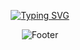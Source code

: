 <p align="center">
  <a href="https://git.io/typing-svg">
    <img src="https://readme-typing-svg.herokuapp.com?font=Poppins&size=30&color=36BCF7&center=true&vCenter=true&width=500&lines=Hi,+there!+I'm+Adam;Welcome+To+My+Profile;Saya+Seorang+Full-Stack+Developer;Mari+Berkolaborasi!+🚀" alt="Typing SVG">
  </a>
</p>


<p align="center">
  <img src="https://raw.githubusercontent.com/trinib/trinib/main/images/footer.svg" alt="Footer">
</p>
